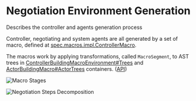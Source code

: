 Negotiation Environment Generation
===
Describes the controller and agents generation process

Controller, negotiating and system agents are all generated by a set of macro, defined at 
[spec.macros.impl.ControllerMacro](comm-lite/src/main/scala/feh/tec/agents/lite/spec/macros/impl/ControllerMacro.scala).

The macros work by applying transformations, called `MacroSegment`, to AST trees in 
[ControllerBuildingMacroEnvironment#Trees](comm-lite/src/main/scala/feh/tec/agents/lite/spec/macros/ControllerBuildingMacroEnvironment.scala)
and [ActorBuildingMacro#ActorTrees](comm-lite/src/main/scala/feh/tec/agents/lite/spec/macros/ActorBuildingMacro.scala)
containers. ([API](http://fehu.github.io/agent-negotiation/unidoc/index.html#feh.tec.agents.lite.spec.macros.package))

![Macro Stages](https://docs.google.com/uc?id=0B9XpukXOfywNWEE0YnpDNVNTQmM)

![Negotiation Steps Decomposition](https://docs.google.com/uc?id=0B9XpukXOfywNb0RrUkt6QTNob2s)